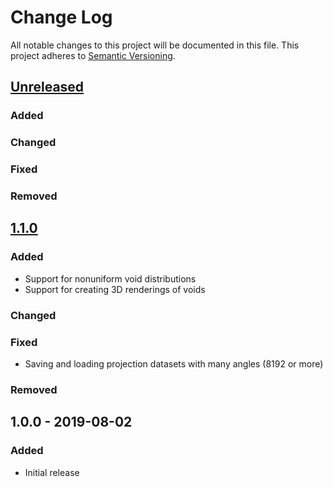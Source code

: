 # Change Log
All notable changes to this project will be documented in this file.
This project adheres to [Semantic Versioning](http://semver.org/).

## [Unreleased]
### Added

### Changed

### Fixed

### Removed

## [1.1.0]
### Added
- Support for nonuniform void distributions
- Support for creating 3D renderings of voids

### Changed

### Fixed
- Saving and loading projection datasets with many angles (8192 or more)

### Removed

## 1.0.0 - 2019-08-02

### Added
- Initial release

[Unreleased]: https://github.com/dmpelt/foam_ct_phantom/compare/v1.1.0...HEAD
[1.1.0]: https://github.com/dmpelt/foam_ct_phantom/compare/v1.0.0...v1.1.0
